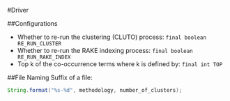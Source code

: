 #Driver

##Configurations
* Whether to re-run the clustering (CLUTO) process: `final boolean RE_RUN_CLUSTER`
* Whether to re-run the RAKE indexing process: `final boolean RE_RUN_RAKE_INDEX`
* Top k of the co-occurrence terms where k is defined by: `final int TOP`


##File Naming
Suffix of a file:
```java
String.format("%s-%d", methodology, number_of_clusters);
```

